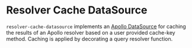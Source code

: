 # Resolver Cache DataSource

`resolver-cache-datasource` implements an [Apollo DataSource](https://www.apollographql.com/docs/apollo-server/data/data-sources/) for caching the results of an Apollo resolver based on a user provided cache-key method. Caching is applied by decorating a query resolver function.
